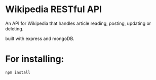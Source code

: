 # Wikipedia RESTful API

An API for Wikipedia that handles article reading, posting, updating or deleting.

built with express and mongoDB.

# For installing:

```
npm install
```
